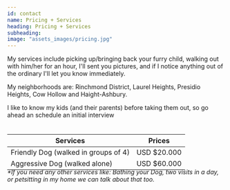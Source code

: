 ```yaml
---
id: contact
name: Pricing + Services
heading: Pricing + Services
subheading:
image: "assets_images/pricing.jpg"
---
```


My services include picking up/bringing back your furry child, walking out with him/her for an hour, I'll sent you pictures,
and if I notice anything out of the ordinary I'll let you know immediately.

My neighborhoods are: Rinchmond District, Laurel Heights, Presidio Heights, Cow Hollow and Haight-Ashbury.

I like to know my kids (and their parents) before taking them out, so go ahead an schedule an initial interview

<table style="position: relative; top: 20px;" class="table table-bordered">
  <thead>
    <tr>
      <th>Services</th>
      <th>Prices</th>
    </tr>
  </thead>
  <tbody>
    <tr>
      <td>Friendly Dog (walked in groups of 4)</td>
      <td>USD $20.000</td>
    </tr>
    <tr>
      <td>Aggressive Dog (walked alone)</td>
      <td>USD $60.000</td>
    </tr>
  </tbody>
</table>

_*If you need any other services like: Bathing your Dog, two visits in a day, or petsitting in my home we can talk about that too._
